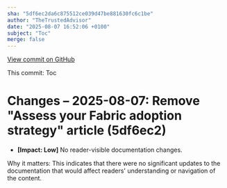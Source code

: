 ```yaml
---
sha: "5df6ec2da6c875512ce039d47be881630fc6c1be"
author: "TheTrustedAdvisor"
date: "2025-08-07 16:52:06 +0100"
subject: "Toc"
merge: false
---
```


[View commit on GitHub](https://github.com/TheTrustedAdvisor/FabricAdoptionFramework/commit/5df6ec2da6c875512ce039d47be881630fc6c1be)

This commit: Toc

# Changes – 2025-08-07: Remove "Assess your Fabric adoption strategy" article (5df6ec2)

- **[Impact: Low]** No reader-visible documentation changes.

Why it matters: This indicates that there were no significant updates to the documentation that would affect readers' understanding or navigation of the content.
